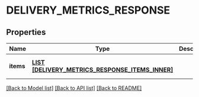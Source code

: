 # DELIVERY_METRICS_RESPONSE

## Properties
Name | Type | Description | Notes
------------ | ------------- | ------------- | -------------
**items** | [**LIST [DELIVERY_METRICS_RESPONSE_ITEMS_INNER]**](DeliveryMetricsResponse_items_inner.md) |  | [optional] [default to null]

[[Back to Model list]](../README.md#documentation-for-models) [[Back to API list]](../README.md#documentation-for-api-endpoints) [[Back to README]](../README.md)


